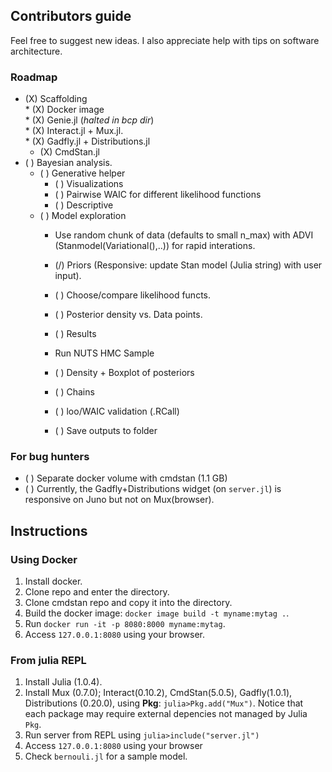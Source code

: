 ## Contributors guide
Feel free to suggest new ideas. I also appreciate help with tips on software architecture.  

### Roadmap  

* (X) Scaffolding  
        * (X) Docker image  
        * (X) Genie.jl (*halted in bcp dir*)  
        * (X) Interact.jl + Mux.jl.  
        * (X) Gadfly.jl + Distributions.jl  
	* (X) CmdStan.jl  
* ( ) Bayesian analysis.  
	* ( ) Generative helper  
		* ( ) Visualizations  
		* ( ) Pairwise WAIC for different likelihood functions  
		* ( ) Descriptive  
	* ( ) Model exploration  
		* Use random chunk of data (defaults to small n_max) with ADVI (Stanmodel(Variational(),..)) for rapid interations.  
		* (/) Priors (Responsive: update Stan model (Julia string) with user input).    
		* ( ) Choose/compare likelihood functs.  
		* ( ) Posterior density vs. Data points.  

        * ( ) Results 
		* Run NUTS HMC Sample 
		* ( ) Density + Boxplot of posteriors   
		* ( ) Chains   
		* ( ) loo/WAIC validation (.RCall)  
		* ( ) Save outputs to folder

### For bug hunters
* ( ) Separate docker volume with cmdstan (1.1 GB)
* ( ) Currently, the Gadfly+Distributions widget (on `server.jl`) is responsive on Juno but not on Mux(browser). 

## Instructions  
### Using Docker  
1. Install docker.
2. Clone repo and enter the directory.
3. Clone cmdstan repo and copy it into the directory.
4. Build the docker image: `docker image build -t myname:mytag .`.  
5. Run `docker run -it -p 8080:8000 myname:mytag`.  
6. Access `127.0.0.1:8080` using your browser.  
 
### From julia REPL
1. Install Julia (1.0.4).  
2. Install Mux (0.7.0); Interact(0.10.2), CmdStan(5.0.5), Gadfly(1.0.1), Distributions (0.20.0), using **Pkg**: `julia>Pkg.add("Mux")`. Notice that each package may require external depencies not managed by Julia `Pkg`.  
3. Run server from REPL using `julia>include("server.jl")`  
4. Access `127.0.0.1:8080` using your browser                                             
5. Check `bernouli.jl` for a sample model.  
